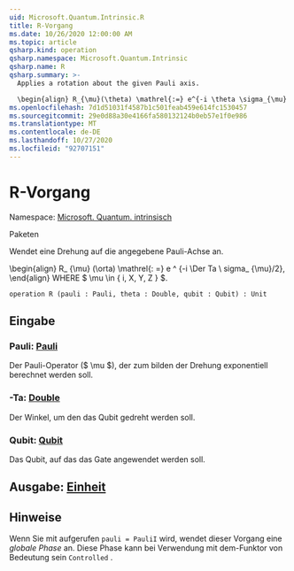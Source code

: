 ```yaml
---
uid: Microsoft.Quantum.Intrinsic.R
title: R-Vorgang
ms.date: 10/26/2020 12:00:00 AM
ms.topic: article
qsharp.kind: operation
qsharp.namespace: Microsoft.Quantum.Intrinsic
qsharp.name: R
qsharp.summary: >-
  Applies a rotation about the given Pauli axis.

  \begin{align} R_{\mu}(\theta) \mathrel{:=} e^{-i \theta \sigma_{\mu} / 2}, \end{align} where $\mu \in \{I, X, Y, Z\}$.
ms.openlocfilehash: 7d1d51031f4587b1c501feab459e614fc1530457
ms.sourcegitcommit: 29e0d88a30e4166fa580132124b0eb57e1f0e986
ms.translationtype: MT
ms.contentlocale: de-DE
ms.lasthandoff: 10/27/2020
ms.locfileid: "92707151"
---
```

# <a name="r-operation"></a>R-Vorgang

Namespace: [Microsoft. Quantum. intrinsisch](xref:Microsoft.Quantum.Intrinsic)

Paketen [](https://nuget.org/packages/)


Wendet eine Drehung auf die angegebene Pauli-Achse an.

\begin{align} R_ {\mu} (\orta) \mathrel{: =} e ^ {-i \Der Ta \ sigma_ {\mu}/2}, \end{align} WHERE $ \mu \in \{ i, X, Y, Z \} $.

```qsharp
operation R (pauli : Pauli, theta : Double, qubit : Qubit) : Unit
```


## <a name="input"></a>Eingabe

### <a name="pauli--pauli"></a>Pauli: [Pauli](xref:microsoft.quantum.lang-ref.pauli)

Der Pauli-Operator ($ \mu $), der zum bilden der Drehung exponentiell berechnet werden soll.


### <a name="theta--double"></a>-Ta: [Double](xref:microsoft.quantum.lang-ref.double)

Der Winkel, um den das Qubit gedreht werden soll.


### <a name="qubit--qubit"></a>Qubit: [Qubit](xref:microsoft.quantum.lang-ref.qubit)

Das Qubit, auf das das Gate angewendet werden soll.



## <a name="output--unit"></a>Ausgabe: [Einheit](xref:microsoft.quantum.lang-ref.unit)



## <a name="remarks"></a>Hinweise

Wenn Sie mit aufgerufen `pauli = PauliI` wird, wendet dieser Vorgang eine *globale Phase* an. Diese Phase kann bei Verwendung mit dem-Funktor von Bedeutung sein `Controlled` .